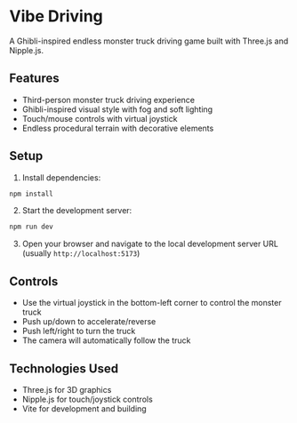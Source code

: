 # Vibe Driving

A Ghibli-inspired endless monster truck driving game built with Three.js and Nipple.js.

## Features

- Third-person monster truck driving experience
- Ghibli-inspired visual style with fog and soft lighting
- Touch/mouse controls with virtual joystick
- Endless procedural terrain with decorative elements

## Setup

1. Install dependencies:
```bash
npm install
```

2. Start the development server:
```bash
npm run dev
```

3. Open your browser and navigate to the local development server URL (usually `http://localhost:5173`)

## Controls

- Use the virtual joystick in the bottom-left corner to control the monster truck
- Push up/down to accelerate/reverse
- Push left/right to turn the truck
- The camera will automatically follow the truck

## Technologies Used

- Three.js for 3D graphics
- Nipple.js for touch/joystick controls
- Vite for development and building 